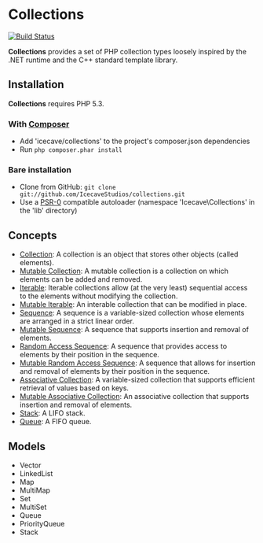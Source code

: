 # Collections

[![Build Status](https://secure.travis-ci.org/IcecaveStudios/collections.png)](http://travis-ci.org/IcecaveStudios/collections)

**Collections** provides a set of PHP collection types loosely inspired by the .NET runtime and the C++ standard template library.

## Installation

**Collections** requires PHP 5.3.

### With [Composer](http://getcomposer.org/)

* Add 'icecave/collections' to the project's composer.json dependencies
* Run `php composer.phar install`

### Bare installation

* Clone from GitHub: `git clone git://github.com/IcecaveStudios/collections.git`
* Use a [PSR-0](https://github.com/php-fig/fig-standards//IcecaveStudios/collections/blob/master/accepted/PSR-0.md)
  compatible autoloader (namespace 'Icecave\Collections' in the 'lib' directory)

## Concepts

* [Collection](/IcecaveStudios/collections/blob/master/lib/Icecave/Collections/ICollection.php): A collection is an object that stores other objects (called elements).
* [Mutable Collection](/IcecaveStudios/collections/blob/master/lib/Icecave/Collections/IMutableCollection.php): A mutable collection is a collection on which elements can be added and removed.
* [Iterable](/IcecaveStudios/collections/blob/master/lib/Icecave/Collections/IIterable.php): Iterable collections allow (at the very least) sequential access to the elements without modifying the collection.
* [Mutable Iterable](/IcecaveStudios/collections/blob/master/lib/Icecave/Collections/IMutableIterable.php): An interable collection that can be modified in place.
* [Sequence](/IcecaveStudios/collections/blob/master/lib/Icecave/Collections/ISequence.php): A sequence is a variable-sized collection whose elements are arranged in a strict linear order.
* [Mutable Sequence](/IcecaveStudios/collections/blob/master/lib/Icecave/Collections/IMutableSequence.php): A sequence that supports insertion and removal of elements.
* [Random Access Sequence](/IcecaveStudios/collections/blob/master/lib/Icecave/Collections/IRandomAccess.php): A sequence that provides access to elements by their position in the sequence.
* [Mutable Random Access Sequence](/IcecaveStudios/collections/blob/master/lib/Icecave/Collections/IMutableRandomAccess.php): A sequence that allows for insertion and removal of elements by their position in the sequence.
* [Associative Collection](/IcecaveStudios/collections/blob/master/lib/Icecave/Collections/Collections/ICollection.php): A variable-sized collection that supports efficient retrieval of values based on keys.
* [Mutable Associative Collection](/IcecaveStudios/collections/blob/master/lib/Icecave/Collections/IMutableAssociative.php): An associative collection that supports insertion and removal of elements.
* [Stack](/IcecaveStudios/collections/blob/master/lib/Icecave/Collections/IStack.php): A LIFO stack.
* [Queue](/IcecaveStudios/collections/blob/master/lib/Icecave/Collections/IQueue.php): A FIFO queue.

## Models

* Vector
* LinkedList
* Map
* MultiMap
* Set
* MultiSet
* Queue
* PriorityQueue
* Stack
